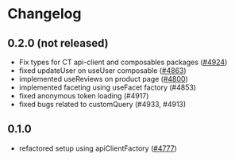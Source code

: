 # Changelog

## 0.2.0 (not released)

- Fix types for CT api-client and composables packages ([#4924](https://github.com/DivanteLtd/vue-storefront/pull/4924))
- fixed updateUser on useUser composable ([#4863](https://github.com/DivanteLtd/vue-storefront/issues/4863))
- implemented useReviews on product page ([#4800](https://github.com/DivanteLtd/vue-storefront/issues/4800))
- implemented faceting using useFacet factory (#4853)
- fixed anonymous token loading (#4917)
- fixed bugs related to customQuery (#4933, #4913)

## 0.1.0

- refactored setup using apiClientFactory ([#4777](https://github.com/DivanteLtd/vue-storefront/issues/4777))
